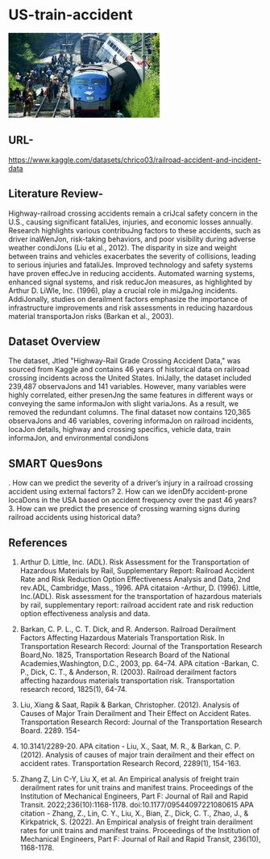 # US-train-accident 
![image logo](https://github.com/vishalgwu/US-train-accident-/blob/main/download.jpeg)
## URL-
https://www.kaggle.com/datasets/chrico03/railroad-accident-and-incident-data
## Literature Review- 
Highway-railroad crossing accidents remain a criJcal safety concern in the U.S., 
causing significant fataliJes, injuries, and economic losses annually. Research 
highlights various contribuJng factors to these accidents, such as driver inaWenJon, 
risk-taking behaviors, and poor visibility during adverse weather condiJons (Liu et 
al., 2012). The disparity in size and weight between trains and vehicles exacerbates 
the severity of collisions, leading to serious injuries and fataliJes.
Improved technology and safety systems have proven effecJve in reducing 
accidents. Automated warning systems, enhanced signal systems, and risk 
reducJon measures, as highlighted by Arthur D. LiWle, Inc. (1996), play a crucial role 
in miJgaJng incidents. AddiJonally, studies on derailment factors emphasize the 
importance of infrastructure improvements and risk assessments in reducing 
hazardous material transportaJon risks (Barkan et al., 2003).

## Dataset Overview
The dataset, Jtled "Highway-Rail Grade Crossing Accident Data," was sourced 
from Kaggle and contains 46 years of historical data on railroad crossing incidents 
across the United States. IniJally, the dataset included 239,487 observaJons and 
141 variables. However, many variables were highly correlated, either presenJng 
the same features in different ways or conveying the same informaJon with slight 
variaJons. As a result, we removed the redundant columns. The final dataset now 
contains 120,365 observaJons and 46 variables, covering informaJon on railroad 
incidents, locaJon details, highway and crossing specifics, vehicle data, train 
informaJon, and environmental condiJons

## SMART Ques9ons
. How can we predict the severity of a driver’s injury in a railroad crossing 
accident using external factors?
2. How can we idenDfy accident-prone locaDons in the USA based on accident 
frequency over the past 46 years?
3. How can we predict the presence of crossing warning signs during railroad 
accidents using historical data?

## References

1. Arthur D. Little, Inc. (ADL). Risk Assessment for the Transportation of 
Hazardous Materials by Rail, Supplementary Report: Railroad Accident Rate 
and Risk Reduction Option Effectiveness Analysis and Data, 2nd rev.ADL, 
Cambridge, Mass., 1996.
APA citataion -Arthur, D. (1996). Little, Inc.(ADL). Risk assessment for the transportation of hazardous materials by rail, supplementary report: railroad accident rate and risk reduction option effectiveness analysis and data.
2. Barkan, C. P. L., C. T. Dick, and R. Anderson. Railroad Derailment Factors 
Affecting Hazardous Materials Transportation Risk. In Transportation 
Research Record: Journal of the Transportation Research Board,No. 1825, 
Transportation Research Board of the National Academies,Washington, D.C., 
2003, pp. 64–74.
APA citation  -Barkan, C. P., Dick, C. T., & Anderson, R. (2003). Railroad derailment factors affecting hazardous materials transportation risk. Transportation research record, 1825(1), 64-74.

3. Liu, Xiang & Saat, Rapik & Barkan, Christopher. (2012). Analysis of Causes of 
Major Train Derailment and Their Effect on Accident Rates. Transportation 
Research Record: Journal of the Transportation Research Board. 2289. 154-
163. 10.3141/2289-20.
APA citation - Liu, X., Saat, M. R., & Barkan, C. P. (2012). Analysis of causes of major train derailment and their effect on accident rates. Transportation Research Record, 2289(1), 154-163.
    
4. Zhang Z, Lin C-Y, Liu X, et al. An Empirical analysis of freight train derailment 
rates for unit trains and manifest trains. Proceedings of the Institution of 
Mechanical Engineers, Part F: Journal of Rail and Rapid Transit.
2022;236(10):1168-1178. doi:10.1177/09544097221080615
APA citation - Zhang, Z., Lin, C. Y., Liu, X., Bian, Z., Dick, C. T., Zhao, J., & Kirkpatrick, S. (2022). An Empirical analysis of freight train derailment rates for unit trains and manifest trains. Proceedings of the Institution of Mechanical Engineers, Part F: Journal of Rail and Rapid Transit, 236(10), 1168-1178.




